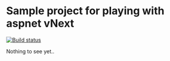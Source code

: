 Sample project for playing with aspnet vNext
============================================

[![Build status](https://ci.appveyor.com/api/projects/status/6ws7ac2tc7qc1eur?svg=true)](https://ci.appveyor.com/project/hgaard/vnext)

Nothing to see yet..